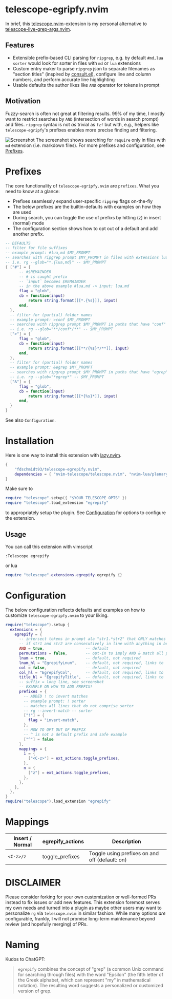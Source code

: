 # telescope-egripfy.nvim

In brief, this [telescope.nvim](https://github.com/nvim-telescope/telescope.nvim)-extension is my personal alternative to [telescope-live-grep-args.nvim](https://github.com/nvim-telescope/telescope-live-grep-args.nvim).

## Features

- Extensible prefix-based CLI parsing for `ripgrep`, e.g. by default `#md,lua sorter` would look for sorter in files with `md` or `lua` extensions
- Custom entry maker to parse `ripgrep` json to separate filenames as "section titles" (inspired by [consult.el](https://github.com/minad/consult)), configure line and column numbers, and perform accurate line highlighting
- Usable defaults the author likes like `AND` operator for tokens in prompt

## Motivation

Fuzzy-search is often not great at filtering results. 99% of my time, I mostly want to restrict searches by `AND` (intersection of words in search prompt) and files. `ripgrep` syntax is not _as_ trivial as `fzf` but with, e.g., helpers like `telescope-egripfy`'s prefixes enables more precise finding and filtering.

![Screenshot](https://user-images.githubusercontent.com/39233597/226608982-b3400cea-3aca-499c-afb3-51912443a240.png)
The screenshot shows searching for `require` only in files with `md` extension (i.e. markdown files). For more prefixes and configuration, see [Prefixes](#prefixes).

# Prefixes

The core functionality of `telescope-egripfy.nvim` are `prefixes`. What you need to know at a glance:

- Prefixes seamlessly expand user-specific `ripgrep` flags on-the-fly
- The below prefixes are the builtin-defaults with examples on how they are used
- During search, you can toggle the use of prefixs by hitting <C-z> (z) in insert (normal) mode
- The configuration section shows how to opt out of a default and add another prefix.

```lua
-- DEFAULTS
-- filter for file suffixes
-- example prompt: #lua,md $MY_PROMPT
-- searches with ripgrep prompt $MY_PROMPT in files with extensions lua and md
-- i.e. rg --glob="*.{lua,md}" -- $MY_PROMPT
{ ["#"] = {
      -- #$REMAINDER
      -- # is caught prefix
      -- `input` becomes $REMAINDER
      -- in the above example #lua,md -> input: lua,md
      flag = "glob",
      cb = function(input)
          return string.format([[*.{%s}]], input)
      end,
  },
  -- filter for (partial) folder names
  -- example prompt: >conf $MY_PROMPT
  -- searches with ripgrep prompt $MY_PROMPT in paths that have "conf" in folder
  -- i.e. rg --glob="**/conf*/**" -- $MY_PROMPT
  [">"] = {
      flag = "glob",
      cb = function(input)
          return string.format([[**/{%s}*/**]], input)
      end,
  },
  -- filter for (partial) folder names
  -- example prompt: &egrep $MY_PROMPT
  -- searches with ripgrep prompt $MY_PROMPT in paths that have "egrep" in file name
  -- i.e. rg --glob="*egrep*" -- $MY_PROMPT
  ["&"] = {
      flag = "glob",
      cb = function(input)
          return string.format([[*{%s}*]], input)
      end,
  }
}
```

See also `Configuration`.

# Installation

Here is one way to install this extension with [lazy.nvim](https://github.com/folke/lazy.nvim).

```lua
{
    "fdschmidt93/telescope-egrepify.nvim",
    dependencies = { "nvim-telescope/telescope.nvim", "nvim-lua/plenary.nvim" }
}
```

Make sure to

```lua
require "telescope".setup({ "$YOUR_TELESCOPE_OPTS" })
require "telescope".load_extension "egrepify"
```

to appropriately setup the plugin. See [Configuration](#Configuration) for options to configure the extension.


## Usage

You can call this extension with vimscript

```vim
:Telescope egrepify
```

or lua

```lua
require "telescope".extensions.egrepify.egrepify {}
```


# Configuration

The below configuration reflects defaults and examples on how to customize `telescope-egripfy.nvim` to your liking.

```lua
require("telescope").setup {
  extensions = {
    egrepify = {
      -- intersect tokens in prompt ala "str1.*str2" that ONLY matches
      -- if str1 and str2 are consecutively in line with anything in between (wildcard)
      AND = true,                  -- default
      permutations = false,        -- opt-in to imply AND & match all permutations of prompt tokens
      lnum = true,                 -- default, not required
      lnum_hl = "EgrepifyLnum",    -- default, not required, links to `Constant`
      col = false,                 -- default, not required
      col_hl = "EgrepifyCol",      -- default, not required, links to `Constant`
      title_hl = "EgrepifyTitle",  -- default, not required, links to `Title`
      -- suffix = long line, see screenshot
      -- EXAMPLE ON HOW TO ADD PREFIX!
      prefixes = {
        -- ADDED ! to invert matches
        -- example prompt: ! sorter
        -- matches all lines that do not comprise sorter
        -- rg --invert-match -- sorter
        ["!"] = {
          flag = "invert-match",
        },
        -- HOW TO OPT OUT OF PREFIX
        -- ^ is not a default prefix and safe example
        ["^"] = false
      },
      mappings = {
        i = {
          ["<C-z>"] = ext_actions.toggle_prefixes,
        },
        n = {
          ["z"] = ext_actions.toggle_prefixes,
        },
      },
    },
  },
}
require("telescope").load_extension "egrepify"
```

# Mappings


| Insert / Normal | egrepify_actions           | Description                                                                      |
| --------------- | -------------------- | -------------------------------------------------------------------------------- |
| `<C-z>/z`       | toggle_prefixes               | Toggle using prefixes on and off (default: on)    |

# DISCLAIMER

Please consider forking for your own customization or well-formed PRs instead to fix issues or add new features. This extension foremost serves my own needs and turned into a plugin as maybe other users may want to personalize `rg` via `telescope.nvim` in similar fashion. While many options _are_ configurable, frankly, I will not promise long-term maintenance beyond review (and hopefully merging) of PRs.

# Naming

Kudos to ChatGPT:

> `egrepify` combines the concept of "grep" (a common Unix command for searching through files) with the word "Epsilon" (the fifth letter of the Greek alphabet, which can represent "my" in mathematical notation). The resulting word suggests a personalized or customized version of grep.

